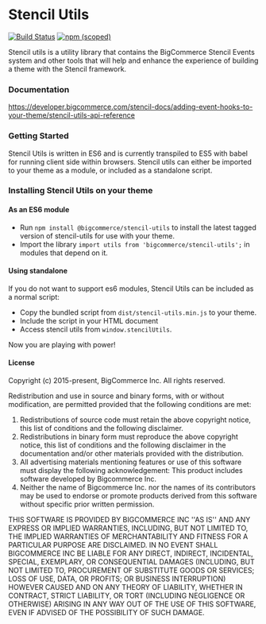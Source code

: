 # Stencil Utils
[![Build Status](https://travis-ci.org/bigcommerce/stencil-utils.svg?branch=master)](https://travis-ci.org/bigcommerce/stencil-utils) [![npm (scoped)](https://img.shields.io/npm/v/@bigcommerce/stencil-utils.svg)](https://www.npmjs.com/package/@bigcommerce/stencil-utils)

Stencil utils is a utility library that contains the BigCommerce Stencil Events system and other tools that will help and enhance the
experience of building a theme with the Stencil framework.

### Documentation
https://developer.bigcommerce.com/stencil-docs/adding-event-hooks-to-your-theme/stencil-utils-api-reference

### Getting Started
Stencil Utils is written in ES6 and is currently transpiled to ES5 with babel for running client side within browsers.
Stencil utils can either be imported to your theme as a module, or included as a standalone script.

### Installing Stencil Utils on your theme

#### As an ES6 module
* Run `npm install @bigcommerce/stencil-utils` to install the latest tagged version of stencil-utils for use with your theme.
* Import the library `import utils from 'bigcommerce/stencil-utils';` in modules that depend on it.

#### Using standalone
If you do not want to support es6 modules, Stencil Utils can be included as a normal script:
* Copy the bundled script from `dist/stencil-utils.min.js` to your theme.
* Include the script in your HTML document
* Access stencil utils from `window.stencilUtils`.

Now you are playing with power!

#### License

Copyright (c) 2015-present, BigCommerce Inc.
All rights reserved.

Redistribution and use in source and binary forms, with or without
modification, are permitted provided that the following conditions are met:
1. Redistributions of source code must retain the above copyright
   notice, this list of conditions and the following disclaimer.
2. Redistributions in binary form must reproduce the above copyright
   notice, this list of conditions and the following disclaimer in the
   documentation and/or other materials provided with the distribution.
3. All advertising materials mentioning features or use of this software
   must display the following acknowledgement:
   This product includes software developed by Bigcommerce Inc.
4. Neither the name of Bigcommerce Inc. nor the
   names of its contributors may be used to endorse or promote products
   derived from this software without specific prior written permission.

THIS SOFTWARE IS PROVIDED BY BIGCOMMERCE INC ''AS IS'' AND ANY
EXPRESS OR IMPLIED WARRANTIES, INCLUDING, BUT NOT LIMITED TO, THE IMPLIED
WARRANTIES OF MERCHANTABILITY AND FITNESS FOR A PARTICULAR PURPOSE ARE
DISCLAIMED. IN NO EVENT SHALL BIGCOMMERCE INC BE LIABLE FOR ANY
DIRECT, INDIRECT, INCIDENTAL, SPECIAL, EXEMPLARY, OR CONSEQUENTIAL DAMAGES
(INCLUDING, BUT NOT LIMITED TO, PROCUREMENT OF SUBSTITUTE GOODS OR SERVICES;
LOSS OF USE, DATA, OR PROFITS; OR BUSINESS INTERRUPTION) HOWEVER CAUSED AND
ON ANY THEORY OF LIABILITY, WHETHER IN CONTRACT, STRICT LIABILITY, OR TORT
(INCLUDING NEGLIGENCE OR OTHERWISE) ARISING IN ANY WAY OUT OF THE USE OF THIS
SOFTWARE, EVEN IF ADVISED OF THE POSSIBILITY OF SUCH DAMAGE.

